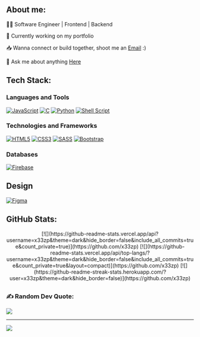 ## About me:

😵‍💫 Software Engineer | Frontend | Backend

💼 Currently working on my portfolio

📥 Wanna connect or build together, shoot me an [Email](https://mail.google.com/mail/u/0/#inbox?compose=DmwnWsvCfczRMbNgwxsFNjSsDrDLnVxTNpvHhvKDBwZWDSBSLLkhvCTRHhTKGCzlXVNTJhPtSVHB) :)

💬 Ask me about anything [Here](https://github.com/x33zp/x33zp/issues)

<!-- ##
 ### 🌐 Socials:
[![Instagram](https://img.shields.io/badge/-%23E4405F.svg?logo=Instagram&logoColor=white)](https://instagram.com/x33zp.web?igshid=OGQ5ZDc2ODk2ZA==) 
[![LinkedIn](https://img.shields.io/badge/-%230077B5.svg?logo=linkedin&logoColor=white)](https://www.linkedin.com/in/x33zp)
[![Twitter](https://img.shields.io/badge/-%231DA1F2.svg?logo=Twitter&logoColor=white)](https://twitter.com/x33zp_dev) -->
## Tech Stack:
### Languages and Tools

[![JavaScript](https://img.shields.io/badge/javascript-%23323330.svg?style=for-the-badge&logo=javascript&logoColor=%23F7DF1E)](https://github.com/x33zp)
[![C](https://img.shields.io/badge/c-%2300599C.svg?style=for-the-badge&logo=c&logoColor=white)](https://github.com/x33zp)
[![Python](https://img.shields.io/badge/python-3670A0?style=for-the-badge&logo=python&logoColor=ffdd54)](https://github.com/zubbypeculiar)
[![Shell Script](https://img.shields.io/badge/shell_script-%23121011.svg?style=for-the-badge&logo=gnu-bash&logoColor=white)](https://github.com/zubbypeculiar)
<!-- [![TypeScript](https://img.shields.io/badge/typescript-%23007ACC.svg?style=flat-square&logo=typescript&logoColor=white)](https://github.com/zubbypeculiar) -->
<!-- [![GIT](https://img.shields.io/badge/git-%3E2C00.svg?style=for-the-badge&logo=GIT&logoColor=white)](https://github.com/zubbypeculiar) -->
<!-- [![PHP](https://img.shields.io/badge/php-%23777BB4.svg?style=for-the-badge&logo=php&logoColor=white)](https://github.com/x33zp) -->

### Technologies and Frameworks
[![HTML5](https://img.shields.io/badge/html5-%23E34F26.svg?style=for-the-badge&logo=html5&logoColor=white)](https://github.com/x33zp)
[![CSS3](https://img.shields.io/badge/css3-%231572B6.svg?style=for-the-badge&logo=css3&logoColor=white)](https://github.com/x33zp)
[![SASS](https://img.shields.io/badge/sass-hotpink.svg?style=for-the-badge&logo=SASS&logoColor=white)](https://github.com/zubbypeculiar)
[![Bootstrap](https://img.shields.io/badge/bootstrap-%23563D7C.svg?style=for-the-badge&logo=bootstrap&logoColor=white)](https://github.com/x33zp) 

### Databases
[![Firebase](https://img.shields.io/badge/Firebase-039BE5.svg?style=for-the-badge&logo=Firebase&logoColor=white)](https://github.com/zubbypeculiar)

 <!-- <h2 align="left">💻 Languages and Tools</h2>
<p>
  <a href="#">
    <img src="https://skillicons.dev/icons?i=html,css,sass,js,jquery,react,nodejs,python,git,vscode,powershell,figma,firebase" />
  </a>
</p> -->

<!--<br/> -->
<!-- [![Python](https://img.shields.io/badge/python-3670A0?style=flat-square&logo=python&logoColor=ffdd54)](https://github.com/zubbypeculiar) -->
<!-- [![TypeScript](https://img.shields.io/badge/typescript-%23007ACC.svg?style=flat-square&logo=typescript&logoColor=white)](https://github.com/zubbypeculiar) -->


<!-- ### Frameworks, Platforms & Libraries --> 
<!--[![Angular](https://img.shields.io/badge/-%23DD0031.svg?style=flat-square&logo=angular&logoColor=white)](https://github.com/zubbypeculiar) 
[![Bootstrap](https://img.shields.io/badge/-%23563D7C.svg?style=flat-square&logo=bootstrap&logoColor=white)](https://github.com/zubbypeculiar) -->
<!-- [![Django](https://img.shields.io/badge/-%23092E20.svg?style=flat-square&logo=django&logoColor=white)](https://github.com/zubbypeculiar)
[![Flutter](https://img.shields.io/badge/-%2302569B.svg?style=flat-square&logo=Flutter&logoColor=white)](https://github.com/zubbypeculiar)
[![jQuery](https://img.shields.io/badge/-%230769AD.svg?style=flat-square&logo=jquery&logoColor=white)](https://github.com/zubbypeculiar)
[![NodeJS](https://img.shields.io/badge/-6DA55F?style=flat-square&logo=node.js&logoColor=white)](https://github.com/zubbypeculiar)
[![NPM](https://img.shields.io/badge/-%23000000.svg?style=flat-square&logo=npm&logoColor=white)](https://github.com/zubbypeculiar)
[![React](https://img.shields.io/badge/-%2320232a.svg?style=flat-square&logo=react&logoColor=%2361DAFB)](https://github.com/zubbypeculiar)
[![SASS](https://img.shields.io/badge/-hotpink.svg?style=flat-square&logo=SASS&logoColor=white)](https://github.com/zubbypeculiar)
[![Vue.js](https://img.shields.io/badge/-%2335495e.svg?style=flat-square&logo=vuedotjs&logoColor=%234FC08D)](https://github.com/zubbypeculiar) -->

## Design
[![Figma](https://img.shields.io/badge/figma-%23F24E1E.svg?style=for-the-badge&logo=figma&logoColor=white)](https://github.com/zubbypeculiar)
<!--
[![Adobe Photoshop](https://img.shields.io/badge/adobephotoshop-%2331A8FF.svg?style=flat-square&logo=adobephotoshop&logoColor=white)](https://github.com/zubbypeculiar)
[![Adobe XD](https://img.shields.io/badge/Adobe%20XD-470137?style=flat-square&logo=Adobe%20XD&logoColor=#FF61F6)](https://github.com/zubbypeculiar)
[![Figma](https://img.shields.io/badge/figma-%23F24E1E.svg?style=flat-square&logo=figma&logoColor=white)](https://github.com/zubbypeculiar) 
[![Adobe Illustrator](https://img.shields.io/badge/adobeillustrator-%23FF9A00.svg?style=flat-square&logo=adobeillustrator&logoColor=white)](https://github.com/zubbypeculiar) 
[![Webflow](https://img.shields.io/badge/Webflow-4353FF?style=flat-square&logo=webflow&logoColor=white)](https://github.com/zubbypeculiar) -->

<!-- ### OS
[![Windows](https://img.shields.io/badge/Windows-black?style=for-the-badge&logo=Windows)](https://github.com/zubbypeculiar)
[![MacOS](https://img.shields.io/badge/macos-black?style=for-the-badge&logo=macos&color=black)](https://github.com/zubbypeculiar) 
[![Linux](https://img.shields.io/badge/linux-black?style=for-the-badge&logo=Linux)](https://github.com/zubbypeculiar)  -->

## GitHub Stats:
<p align="center">
[![](https://github-readme-stats.vercel.app/api?username=x33zp&theme=dark&hide_border=false&include_all_commits=true&count_private=true)](https://github.com/x33zp)
[![](https://github-readme-stats.vercel.app/api/top-langs/?username=x33zp&theme=dark&hide_border=false&include_all_commits=true&count_private=true&layout=compact)](https://github.com/x33zp)
[![](https://github-readme-streak-stats.herokuapp.com/?user=x33zp&theme=dark&hide_border=false)](https://github.com/x33zp)
</p>

<!-- ### Top Repositories


<a href="https://github.com/zubbypeculiar/github-readme-stats">
  <img align="center" src="https://github-readme-stats.vercel.app/api/pin/?username=zubbypeculiar&repo=github-readme-stats&theme=gotham" />
</a>
<a href="https://github.com/anuraghazra/zubbypeculiar.github.io">
  <img align="center" src="https://github-readme-stats.vercel.app/api/pin/?username=zubbypeculiar&repo=anuraghazra.github.io&theme=gotham" />
</a> -->
## 
### ✍️ Random Dev Quote:
[![](https://quotes-github-readme.vercel.app/api?type=horizontal&theme=dark)](https://github.com/x33zp)

 <!-- ### 😂 Random Dev Meme
<img src="https://rm.up.railway.app/" width="512px"/> -->

--- 
[![](https://visitcount.itsvg.in/api?id=zubbypeculiar&icon=5&color=3)](https://github.com/x33zp)

<!-- Proudly created with GPRM ( https://gprm.itsvg.in ) -->
